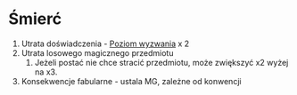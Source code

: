 # Śmierć

1. Utrata doświadczenia - [Poziom wyzwania](#file-poziom-wyzwania-md) x 2
2. Utrata losowego magicznego przedmiotu
   1. Jeżeli postać nie chce stracić przedmiotu, może zwiększyć x2 wyżej na x3.
3. Konsekwencje fabularne - ustala MG, zależne od konwencji
